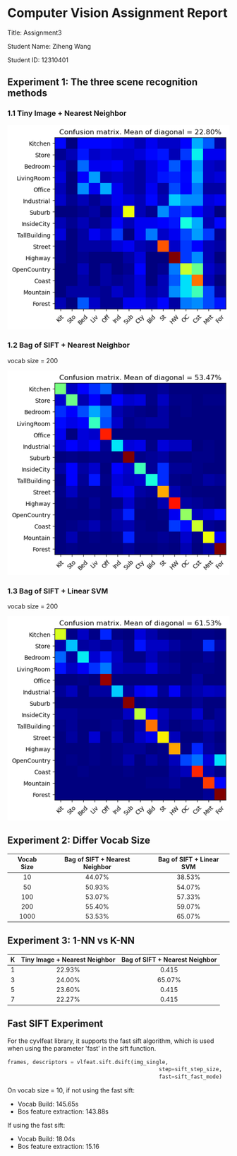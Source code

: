 # Computer Vision Assignment Report

Title: Assignment3 

Student Name: Ziheng Wang

Student ID: 12310401


## Experiment 1: The three scene recognition methods

### 1.1 Tiny Image + Nearest Neighbor

![alt text](Assignment3/image-3.png)

### 1.2 Bag of SIFT + Nearest Neighbor

vocab size = 200

![alt text](Assignment3/image-4.png)

### 1.3 Bag of SIFT + Linear SVM

vocab size = 200

![alt text](Assignment3/image-5.png)

## Experiment 2: Differ Vocab Size

|Vocab Size|Bag of SIFT + Nearest Neighbor|Bag of SIFT + Linear SVM|
|:--:|:--:|:--:|
|10|44.07%|38.53%|
|50|50.93%|54.07%|
|100|53.07%|57.33%|
|200|55.40%|59.07%|
|1000|53.53%|65.07%|

## Experiment 3: 1-NN vs K-NN

|K| Tiny Image + Nearest Neighbor | Bag of SIFT + Nearest Neighbor |
|:--:|:--:|:--:|
|1|22.93%|0.415|
|3|24.00%|65.07%|
|5|23.60%|0.415|
|7|22.27%|0.415|

## Fast SIFT Experiment

For the cyvlfeat library, it supports the fast sift algorithm, which is used when using the parameter 'fast' in the sift function. 

```python
frames, descriptors = vlfeat.sift.dsift(img_single, 
                                                step=sift_step_size, 
                                                fast=sift_fast_mode)
```

On vocab size = 10, if not using the fast sift:

- Vocab Build: 145.65s
- Bos feature extraction: 143.88s



If using the fast sift:

- Vocab Build: 18.04s
- Bos feature extraction: 15.16














